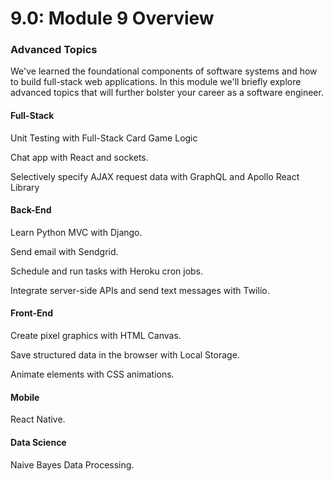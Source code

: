 # 9.0: Module 9 Overview

### **Advanced Topics**

We've learned the foundational components of software systems and how to build full-stack web applications. In this module we'll briefly explore advanced topics that will further bolster your career as a software engineer.

#### Full-Stack

Unit Testing with Full-Stack Card Game Logic

Chat app with React and sockets. 

Selectively specify AJAX request data with GraphQL and Apollo React Library

#### Back-End

Learn Python MVC with Django.

Send email with Sendgrid.

Schedule and run tasks with Heroku cron jobs.

Integrate server-side APIs and send text messages with Twilio.

#### Front-End

Create pixel graphics with HTML Canvas.

Save structured data in the browser with Local Storage.

Animate elements with CSS animations.

#### Mobile

React Native.

#### Data Science

Naive Bayes Data Processing.



